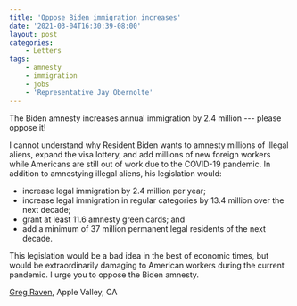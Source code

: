 ```yaml
---
title: 'Oppose Biden immigration increases'
date: '2021-03-04T16:30:39-08:00'
layout: post
categories:
    - Letters
tags:
    - amnesty
    - immigration
    - jobs
    - 'Representative Jay Obernolte'
---
```


The Biden amnesty increases annual immigration by 2.4 million --- please oppose it!

I cannot understand why Resident Biden wants to amnesty millions of illegal aliens, expand the visa lottery, and add millions of new foreign workers while Americans are still out of work due to the COVID-19 pandemic. In addition to amnestying illegal aliens, his legislation would:

- increase legal immigration by 2.4 million per year;
- increase legal immigration in regular categories by 13.4 million over the next decade;
- grant at least 11.6 amnesty green cards; and
- add a minimum of 37 million permanent legal residents of the next decade.

This legislation would be a bad idea in the best of economic times, but would be extraordinarily damaging to American workers during the current pandemic. I urge you to oppose the Biden amnesty.

[Greg Raven](https://www.gregraven.org/), Apple Valley, CA